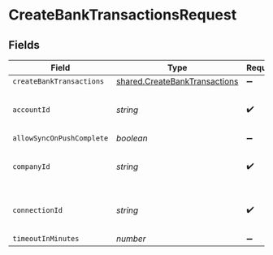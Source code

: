 # CreateBankTransactionsRequest


## Fields

| Field                                                                          | Type                                                                           | Required                                                                       | Description                                                                    | Example                                                                        |
| ------------------------------------------------------------------------------ | ------------------------------------------------------------------------------ | ------------------------------------------------------------------------------ | ------------------------------------------------------------------------------ | ------------------------------------------------------------------------------ |
| `createBankTransactions`                                                       | [shared.CreateBankTransactions](../../models/shared/createbanktransactions.md) | :heavy_minus_sign:                                                             | N/A                                                                            |                                                                                |
| `accountId`                                                                    | *string*                                                                       | :heavy_check_mark:                                                             | Unique identifier for an account                                               |                                                                                |
| `allowSyncOnPushComplete`                                                      | *boolean*                                                                      | :heavy_minus_sign:                                                             | N/A                                                                            |                                                                                |
| `companyId`                                                                    | *string*                                                                       | :heavy_check_mark:                                                             | N/A                                                                            | 8a210b68-6988-11ed-a1eb-0242ac120002                                           |
| `connectionId`                                                                 | *string*                                                                       | :heavy_check_mark:                                                             | N/A                                                                            | 2e9d2c44-f675-40ba-8049-353bfcb5e171                                           |
| `timeoutInMinutes`                                                             | *number*                                                                       | :heavy_minus_sign:                                                             | N/A                                                                            |                                                                                |